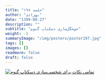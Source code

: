```yaml
---
title: "جلسه ۱۹۷"
author: "بهزادی"
date: "1399-08-27"
description: ""
subtitle: "خوشگل‌سازی دسکتاپ گنوم"
weight: -1
summaryImage: "/img/posters/poster197.jpg"
tags: []
images: []
readmore: false
draft: false
---
```

[![تمامی نکات برای شخصی‌سازی دسکتاپ گنوم](/img/posters/poster197.jpg)](/img/posters/poster197.jpg)
